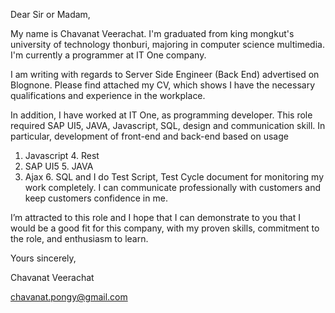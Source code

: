 Dear Sir or Madam,

My name is Chavanat Veerachat. I'm graduated from king mongkut's university of technology thonburi,
majoring in computer science multimedia. I'm currently a programmer at IT One company.


I am writing with regards to Server Side Engineer (Back End) advertised on Blognone. Please find 
attached my CV, which shows I have the necessary qualifications and experience in the workplace.

In addition, I have worked at IT One, as programming developer. This role required SAP UI5, JAVA, 
Javascript, SQL, design and communication skill. In particular, development of front-end and back-end based on usage
1. Javascript 4. Rest
2. SAP UI5 5. JAVA
3. Ajax 6. SQL
and I do Test Script, Test Cycle document for monitoring my work completely.
I can communicate professionally with customers and keep customers confidence in me.


I’m attracted to this role and I hope that I can demonstrate to you that I would be a good fit 
for this company, with my proven skills, commitment to the role, and enthusiasm to learn.




Yours sincerely,

Chavanat  Veerachat

chavanat.pongy@gmail.com
